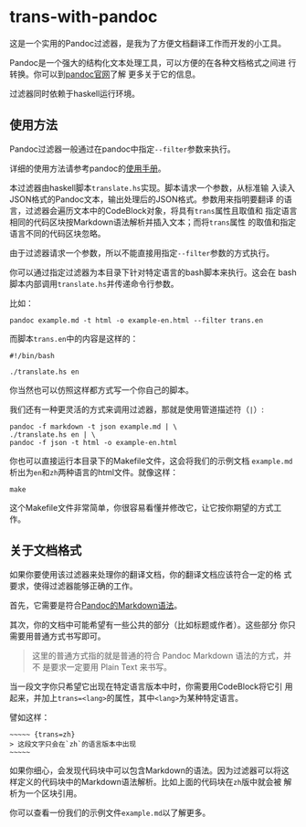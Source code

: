 # trans-with-pandoc

这是一个实用的Pandoc过滤器，是我为了方便文档翻译工作而开发的小工具。

Pandoc是一个强大的结构化文本处理工具，可以方便的在各种文档格式之间进
行转换。你可以到[pandoc官网](http://johnmacfarlane.net/pandoc/)了解
更多关于它的信息。

过滤器同时依赖于haskell运行环境。

## 使用方法

Pandoc过滤器一般通过在pandoc中指定`--filter`参数来执行。

详细的使用方法请参考pandoc的[使用手册](http://johnmacfarlane.net/pandoc/scripting.html#json-filters)。

本过滤器由haskell脚本`translate.hs`实现。脚本请求一个参数，从标准输
入读入JSON格式的Pandoc文本，输出处理后的JSON格式。参数用来指明要翻译
的语言，过滤器会遍历文本中的CodeBlock对象，将具有`trans`属性且取值和
指定语言相同的代码区块按Markdown语法解析并插入文本；而将`trans`属性
的取值和指定语言不同的代码区块忽略。

由于过滤器请求一个参数，所以不能直接用指定`--filter`参数的方式执行。

你可以通过指定过滤器为本目录下针对特定语言的bash脚本来执行。这会在
bash脚本内部调用`translate.hs`并传递命令行参数。

比如：


    pandoc example.md -t html -o example-en.html --filter trans.en


而脚本`trans.en`中的内容是这样的：


    #!/bin/bash
    
    ./translate.hs en


你当然也可以仿照这样都方式写一个你自己的脚本。

我们还有一种更灵活的方式来调用过滤器，那就是使用管道描述符（`|`）:


    pandoc -f markdown -t json example.md | \
    ./translate.hs en | \
    pandoc -f json -t html -o example-en.html


你也可以直接运行本目录下的Makefile文件，这会将我们的示例文档
`example.md`析出为`en`和`zh`两种语言的html文件。就像这样：


    make

这个Makefile文件非常简单，你很容易看懂并修改它，让它按你期望的方式工
作。

## 关于文档格式

如果你要使用该过滤器来处理你的翻译文档，你的翻译文档应该符合一定的格
式要求，使得过滤器能够正确的工作。

首先，它需要是符合[Pandoc的Markdown语法](http://johnmacfarlane.net/pandoc/README.html#pandocs-markdown)。

其次，你的文档中可能希望有一些公共的部分（比如标题或作者）。这些部分
你只需要用普通方式书写即可。

> 这里的普通方式指的就是普通的符合 Pandoc Markdown 语法的方式，并不
> 是要求一定要用 Plain Text 来书写。

当一段文字你只希望它出现在特定语言版本中时，你需要用CodeBlock将它引
用起来，并加上`trans=<lang>`的属性，其中`<lang>`为某种特定语言。

譬如这样：


    ~~~~~ {trans=zh}
    > 这段文字只会在`zh`的语言版本中出现
    ~~~~~

如果你细心，会发现代码块中可以包含Markdown的语法。因为过滤器可以将这
样定义的代码块中的Markdown语法解析。比如上面的代码块在`zh`版中就会被
解析为一个区块引用。

你可以查看一份我们的示例文件`example.md`以了解更多。
